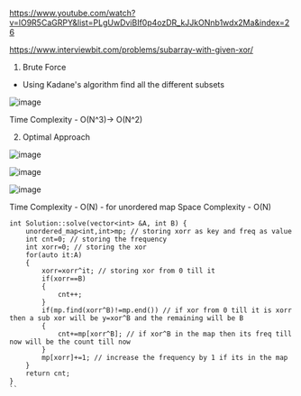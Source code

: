 https://www.youtube.com/watch?v=lO9R5CaGRPY&list=PLgUwDviBIf0p4ozDR_kJJkONnb1wdx2Ma&index=26

https://www.interviewbit.com/problems/subarray-with-given-xor/

1. Brute Force

- Using Kadane's algorithm find all the different subsets

![image](https://user-images.githubusercontent.com/53824950/139784262-ceb23ace-0ee0-44e1-9443-2601332e3d84.png)

Time Complexity - O(N^3)-> O(N^2)

2. Optimal Approach

![image](https://user-images.githubusercontent.com/53824950/139784622-4d1e4671-b586-4aef-be9c-87d2b4792452.png)

![image](https://user-images.githubusercontent.com/53824950/139787184-74070446-3b34-42b6-a2de-9653ab136617.png)

![image](https://user-images.githubusercontent.com/53824950/139788316-592ad2e7-f0cb-4868-95a0-f0f904cf4ad5.png)

Time Complexity - O(N) - for unordered map
Space Complexity - O(N)

```
int Solution::solve(vector<int> &A, int B) {
    unordered_map<int,int>mp; // storing xorr as key and freq as value
    int cnt=0; // storing the frequency 
    int xorr=0; // storing the xor
    for(auto it:A)
    {
        xorr=xorr^it; // storing xor from 0 till it
        if(xorr==B)
        {
            cnt++;
        }
        if(mp.find(xorr^B)!=mp.end()) // if xor from 0 till it is xorr then a sub xor will be y=xor^B and the remaining will be B
        {
            cnt+=mp[xorr^B]; // if xor^B in the map then its freq till now will be the count till now
        }
        mp[xorr]+=1; // increase the frequency by 1 if its in the map
    }
    return cnt;
}
``
